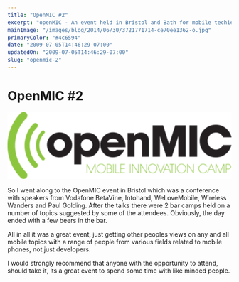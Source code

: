 ```yaml
---
title: "OpenMIC #2"
excerpt: "openMIC - An event held in Bristol and Bath for mobile techies to meet up and share ideas, problems and thoughts."
mainImage: "/images/blog/2014/06/30/3721771714-ce70ee1362-o.jpg"
primaryColor: "#4c6594"
date: "2009-07-05T14:46:29-07:00"
updatedOn: "2009-07-05T14:46:29-07:00"
slug: "openmic-2"
---
```


# OpenMIC #2 

![openmicLogo](/images/blog/2009/08/openmicLogo.png)

So I went along to the OpenMIC event in Bristol which was a conference with speakers from Vodafone BetaVine, Intohand, WeLoveMobile, Wireless Wanders and Paul Golding. After the talks there were 2 bar camps held on a number of topics suggested by some of the attendees. Obviously, the day ended with a few beers in the bar.

All in all it was a great event, just getting other peoples views on any and all mobile topics with a range of people from various fields related to mobile phones, not just developers.

I would strongly recommend that anyone with the opportunity to attend, should take it, its a great event to spend some time with like minded people.
